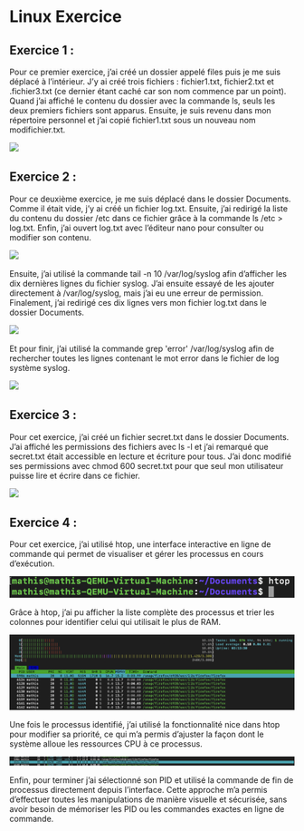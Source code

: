 # Linux Exercice

## Exercice 1 :

Pour ce premier exercice, j’ai créé un dossier appelé files puis je me suis déplacé à l’intérieur. J’y ai créé trois fichiers : fichier1.txt, fichier2.txt et .fichier3.txt (ce dernier étant caché car son nom commence par un point). Quand j’ai affiché le contenu du dossier avec la commande ls, seuls les deux premiers fichiers sont apparus. Ensuite, je suis revenu dans mon répertoire personnel et j’ai copié fichier1.txt sous un nouveau nom modifichier.txt.

<img src="/Linux-poste-client/linuxscreen/Ex1 -débutant.png">

## Exercice 2 :

Pour ce deuxième exercice, je me suis déplacé dans le dossier Documents. Comme il était vide, j’y ai créé un fichier log.txt. Ensuite, j’ai redirigé la liste du contenu du dossier /etc dans ce fichier grâce à la commande ls /etc > log.txt. Enfin, j’ai ouvert log.txt avec l’éditeur nano pour consulter ou modifier son contenu.

<img src="/Linux-poste-client/linuxscreen/Ex2 -débutant.png">

Ensuite, j’ai utilisé la commande tail -n 10 /var/log/syslog afin d’afficher les dix dernières lignes du fichier syslog. J’ai ensuite essayé de les ajouter directement à /var/log/syslog, mais j’ai eu une erreur de permission. Finalement, j’ai redirigé ces dix lignes vers mon fichier log.txt dans le dossier Documents.

<img src="/Linux-poste-client/linuxscreen/Ex2 - débutant (2).png">

Et pour finir, j’ai utilisé la commande grep 'error' /var/log/syslog afin de rechercher toutes les lignes contenant le mot error dans le fichier de log système syslog.

<img src="/Linux-poste-client/linuxscreen/Ex2 - débutant (3).png">

## Exercice 3 :

Pour cet exercice, j’ai créé un fichier secret.txt dans le dossier Documents. J’ai affiché les permissions des fichiers avec ls -l et j’ai remarqué que secret.txt était accessible en lecture et écriture pour tous. J’ai donc modifié ses permissions avec chmod 600 secret.txt pour que seul mon utilisateur puisse lire et écrire dans ce fichier.

<img src="/Linux-poste-client/linuxscreen/Ex3 - débutant .png">

## Exercice 4 :

Pour cet exercice, j’ai utilisé htop, une interface interactive en ligne de commande qui permet de visualiser et gérer les processus en cours d’exécution.

<img src="/Linux-poste-client/linuxscreen/Doc3 - inter 1.png">

Grâce à htop, j’ai pu afficher la liste complète des processus et trier les colonnes pour identifier celui qui utilisait le plus de RAM.

<img src="/Linux-poste-client/linuxscreen/Doc3 - inter 2.png">

Une fois le processus identifié, j’ai utilisé la fonctionnalité nice dans htop pour modifier sa priorité, ce qui m’a permis d’ajuster la façon dont le système alloue les ressources CPU à ce processus.

<img src="/Linux-poste-client/linuxscreen/Doc3 - inter 3.png">

Enfin, pour terminer j’ai sélectionné son PID et utilisé la commande de fin de processus directement depuis l’interface. Cette approche m’a permis d’effectuer toutes les manipulations de manière visuelle et sécurisée, sans avoir besoin de mémoriser les PID ou les commandes exactes en ligne de commande.
